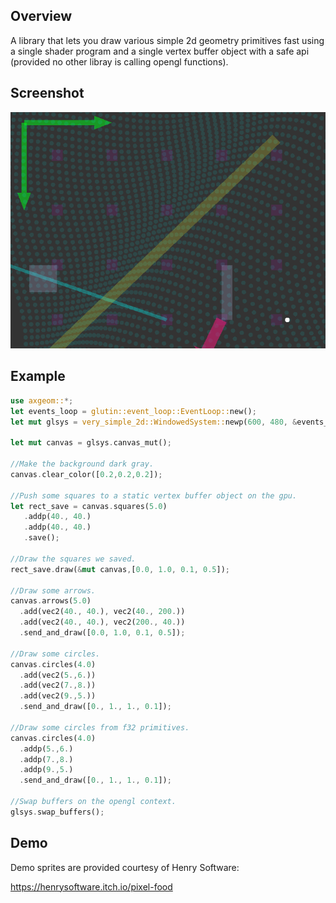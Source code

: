 ## Overview

A library that lets you draw various simple 2d geometry primitives fast using a single
shader program and a single vertex buffer object with a safe api (provided no other libray
is calling opengl functions).

## Screenshot

<img src="./assets/screenshot.gif" alt="screenshot">


## Example

```rust
use axgeom::*;
let events_loop = glutin::event_loop::EventLoop::new();
let mut glsys = very_simple_2d::WindowedSystem::newp(600, 480, &events_loop,"test window");

let mut canvas = glsys.canvas_mut();

//Make the background dark gray.
canvas.clear_color([0.2,0.2,0.2]);

//Push some squares to a static vertex buffer object on the gpu.
let rect_save = canvas.squares(5.0)
   .addp(40., 40.)
   .addp(40., 40.)
   .save();

//Draw the squares we saved.
rect_save.draw(&mut canvas,[0.0, 1.0, 0.1, 0.5]);

//Draw some arrows.
canvas.arrows(5.0)
  .add(vec2(40., 40.), vec2(40., 200.))
  .add(vec2(40., 40.), vec2(200., 40.))
  .send_and_draw([0.0, 1.0, 0.1, 0.5]);

//Draw some circles.
canvas.circles(4.0)
  .add(vec2(5.,6.))
  .add(vec2(7.,8.))
  .add(vec2(9.,5.))
  .send_and_draw([0., 1., 1., 0.1]);

//Draw some circles from f32 primitives.
canvas.circles(4.0)
  .addp(5.,6.)
  .addp(7.,8.)
  .addp(9.,5.)
  .send_and_draw([0., 1., 1., 0.1]);

//Swap buffers on the opengl context.
glsys.swap_buffers();
```


## Demo

Demo sprites are provided courtesy of Henry Software:

https://henrysoftware.itch.io/pixel-food